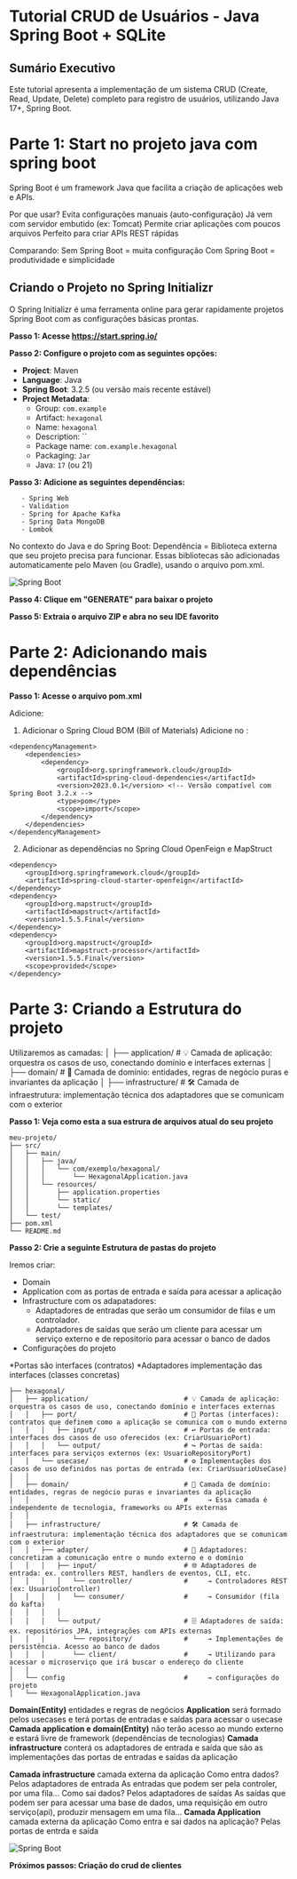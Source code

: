 # Tutorial CRUD de Usuários - Java Spring Boot + SQLite

## Sumário Executivo

Este tutorial apresenta a implementação de um sistema CRUD (Create, Read, Update, Delete) completo para registro de usuários, utilizando Java 17+, Spring Boot.

# Parte 1: Start no projeto java com spring boot

Spring Boot é um framework Java que facilita a criação de aplicações web e APIs.

Por que usar?
Evita configurações manuais (auto-configuração)
Já vem com servidor embutido (ex: Tomcat)
Permite criar aplicações com poucos arquivos
Perfeito para criar APIs REST rápidas

Comparando:
Sem Spring Boot = muita configuração
Com Spring Boot = produtividade e simplicidade

## Criando o Projeto no Spring Initializr

O Spring Initializr é uma ferramenta online para gerar rapidamente projetos Spring Boot com as configurações básicas prontas.

**Passo 1: Acesse https://start.spring.io/**

**Passo 2: Configure o projeto com as seguintes opções:**

-   **Project**: Maven
-   **Language**: Java
-   **Spring Boot**: 3.2.5 (ou versão mais recente estável)
-   **Project Metadata**:
    -   Group: `com.example`
    -   Artifact: `hexagonal`
    -   Name: `hexagonal`
    -   Description: ``
    -   Package name: `com.example.hexagonal`
    -   Packaging: `Jar`
    -   Java: `17` (ou 21)

**Passo 3: Adicione as seguintes dependências:**

```
   - Spring Web
   - Validation
   - Spring for Apache Kafka
   - Spring Data MongoDB
   - Lombok
```

No contexto do Java e do Spring Boot:
Dependência = Biblioteca externa que seu projeto precisa para funcionar.
Essas bibliotecas são adicionadas automaticamente pelo Maven (ou Gradle), usando o arquivo pom.xml.

![Spring Boot](./doc/configuraçãoInicial.png)

**Passo 4: Clique em "GENERATE" para baixar o projeto**

**Passo 5: Extraia o arquivo ZIP e abra no seu IDE favorito**

# Parte 2: Adicionando mais dependências

**Passo 1: Acesse o arquivo pom.xml**

Adicione:

1.  Adicionar o Spring Cloud BOM (Bill of Materials)
    Adicione no <dependencyManagement>:

```
<dependencyManagement>
    <dependencies>
        <dependency>
            <groupId>org.springframework.cloud</groupId>
            <artifactId>spring-cloud-dependencies</artifactId>
            <version>2023.0.1</version> <!-- Versão compatível com Spring Boot 3.2.x -->
            <type>pom</type>
            <scope>import</scope>
        </dependency>
    </dependencies>
</dependencyManagement>
```

2.  Adicionar as dependências no <dependencies>
    Spring Cloud OpenFeign e MapStruct

```
<dependency>
    <groupId>org.springframework.cloud</groupId>
    <artifactId>spring-cloud-starter-openfeign</artifactId>
</dependency>
<dependency>
    <groupId>org.mapstruct</groupId>
    <artifactId>mapstruct</artifactId>
    <version>1.5.5.Final</version>
</dependency>
<dependency>
    <groupId>org.mapstruct</groupId>
    <artifactId>mapstruct-processor</artifactId>
    <version>1.5.5.Final</version>
    <scope>provided</scope>
</dependency>
```

# Parte 3: Criando a Estrutura do projeto

Utilizaremos as camadas:
│ ├── application/ # 💡 Camada de aplicação: orquestra os casos de uso, conectando domínio e interfaces externas
│ ├── domain/ # 🧠 Camada de domínio: entidades, regras de negócio puras e invariantes da aplicação
│ ├── infrastructure/ # 🛠️ Camada de infraestrutura: implementação técnica dos adaptadores que se comunicam com o exterior

**Passo 1: Veja como esta a sua estrura de arquivos atual do seu projeto**

```
meu-projeto/
├── src/
│   ├── main/
│   │   ├── java/
│   │   │   └── com/exemplo/hexagonal/
│   │   │       └── HexagonalApplication.java
│   │   └── resources/
│   │       ├── application.properties
│   │       └── static/
│   │       └── templates/
│   └── test/
├── pom.xml
└── README.md
```

**Passo 2: Crie a seguinte Estrutura de pastas do projeto**

Iremos criar:

-   Domain
-   Application com as portas de entrada e saída para acessar a aplicação
-   Infrastructure com os adapatadores:
    -   Adaptadores de entradas que serão um consumidor de filas e um controlador.
    -   Adaptadores de saídas que serão um cliente para acessar um serviço externo e de repositorio para acessar o banco de dados
-   Configurações do projeto

*Portas são interfaces (contratos)
*Adaptadores implementação das interfaces (classes concretas)

```text
├── hexagonal/
│   ├── application/                        # 💡 Camada de aplicação: orquestra os casos de uso, conectando domínio e interfaces externas
│   │   ├── port/                           # 🚪 Portas (interfaces): contratos que definem como a aplicação se comunica com o mundo externo
│   │   │   ├── input/                      # ↩️ Portas de entrada: interfaces dos casos de uso oferecidos (ex: CriarUsuarioPort)
│   │   │   └── output/                     # ↪️ Portas de saída: interfaces para serviços externos (ex: UsuarioRepositoryPort)
│   │   └── usecase/                        # ⚙️ Implementações dos casos de uso definidos nas portas de entrada (ex: CriarUsuarioUseCase)
│   │
│   ├── domain/                             # 🧠 Camada de domínio: entidades, regras de negócio puras e invariantes da aplicação
│   │                                       #     → Essa camada é independente de tecnologia, frameworks ou APIs externas
│   │
│   ├── infrastructure/                     # 🛠️ Camada de infraestrutura: implementação técnica dos adaptadores que se comunicam com o exterior
│   │   ├── adapter/                        # 🔌 Adaptadores: concretizam a comunicação entre o mundo externo e o domínio
│   │   │   ├── input/                      # 🌐 Adaptadores de entrada: ex. controllers REST, handlers de eventos, CLI, etc.
│   │   │   │   └── controller/             #     → Controladores REST (ex: UsuarioController)
│   │   │   │   └── consumer/               #     → Consumidor (fila do kafta)
│   │   │   │
│   │   │   └── output/                     # 🗄️ Adaptadores de saída: ex. repositórios JPA, integrações com APIs externas
│   │   │       └── repository/             #     → Implementações de persistência. Acesso ao banco de dados
│   │   │       └── client/                 #     → Utilizando para acessar o microserviço que irá buscar o endereço do cliente
│   │
│   └── config                              #     → configurações do projeto
│   └── HexagonalApplication.java
```

**Domain(Entity)** entidades e regras de negócios
**Application** será formado pelos usecases e terá portas de entradas e saídas para acessar o usecase
**Camada application e domain(Entity)** não terão acesso ao mundo externo e estará livre de framework (dependências de tecnologias)
**Camada infrastructure** conterá os adaptadores de entrada e saída que são as implementações das portas de entradas e saídas da aplicação

**Camada infrastructure** camada externa da aplicação
Como entra dados?
Pelos adaptadores de entrada
As entradas que podem ser pela controler, por uma fila...
Como sai dados?
Pelos adaptadores de saídas
As saídas que podem ser para acessar uma base de dados, uma requisição em outro serviço(api), produzir mensagem em uma fila...
**Camada Application** camada externa da aplicação
Como entra e sai dados na aplicação?
Pelas portas de entrda e saída

![Spring Boot](./doc/arquiteturahexagonal.png)

**Próximos passos: Criação do crud de clientes**
